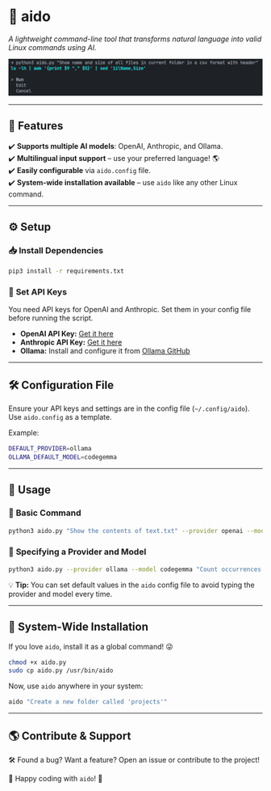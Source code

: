 # 🚀 **aido**

*A lightweight command-line tool that transforms natural language into valid Linux commands using AI.*

![Example](./example.png)

---

## 📌 **Features**

✔️ **Supports multiple AI models**: OpenAI, Anthropic, and Ollama.  
✔️ **Multilingual input support** – use your preferred language! 🌎  
✔️ **Easily configurable** via `aido.config` file.  
✔️ **System-wide installation available** – use `aido` like any other Linux command.  

---

## ⚙️ **Setup**

### 📥 **Install Dependencies**
```bash
pip3 install -r requirements.txt
```

### 🔑 **Set API Keys**
You need API keys for OpenAI and Anthropic. Set them in your config file before running the script.

- **OpenAI API Key:** [Get it here](https://platform.openai.com/account/api-keys)
- **Anthropic API Key:** [Get it here](https://support.anthropic.com/en/articles/8114521-how-can-i-access-the-claude-api)
- **Ollama:** Install and configure it from [Ollama GitHub](https://github.com/ollama/ollama)

---

## 🛠️ **Configuration File**

Ensure your API keys and settings are in the config file (`~/.config/aido`). Use `aido.config` as a template.

Example:
```bash
DEFAULT_PROVIDER=ollama
OLLAMA_DEFAULT_MODEL=codegemma
```

---

## 🏃 **Usage**

### 🎯 **Basic Command**
```bash
python3 aido.py "Show the contents of text.txt" --provider openai --model gpt-3.5-turbo
```

### 📌 **Specifying a Provider and Model**
```bash
python3 aido.py --provider ollama --model codegemma "Count occurrences of 'AI' in ~/my-project/file.txt"
```

💡 **Tip:** You can set default values in the `aido` config file to avoid typing the provider and model every time.

---

## 💾 **System-Wide Installation**

If you love `aido`, install it as a global command! 😜

```bash
chmod +x aido.py
sudo cp aido.py /usr/bin/aido
```

Now, use `aido` anywhere in your system:
```bash
aido "Create a new folder called 'projects'"
```

---

## 🌎 **Contribute & Support**

🛠️ Found a bug? Want a feature? Open an issue or contribute to the project!

🚀 Happy coding with `aido`! 🤖
